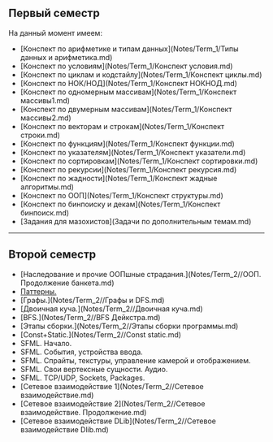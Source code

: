 ##	Первый семестр

На данный момент имеем:
- [Конспект по арифметике и типам данных](Notes/Term_1/Типы данных и арифметика.md)
- [Конспект по условиям](Notes/Term_1/Конспект условия.md)
- [Конспект по циклам и кодстайлу](Notes/Term_1/Конспект циклы.md)
- [Конспект по НОК/НОД](Notes/Term_1/Конспект НОКНОД.md)
- [Конспект по одномерным массивам](Notes/Term_1/Конспект массивы1.md)
- [Конспект по двумерным массивам](Notes/Term_1/Конспект массивы2.md)
- [Конспект по векторам и строкам](Notes/Term_1/Конспект строки.md)
- [Конспект по функциям](Notes/Term_1/Конспект функции.md)
- [Конспект по указателям](Notes/Term_1/Конспект указатели.md)
- [Конспект по сортировкам](Notes/Term_1/Конспект сортировки.md)
- [Конспект по рекурсии](Notes/Term_1/Конспект рекурсия.md)
- [Конспект по жадности](Notes/Term_1/Конспект жадные алгоритмы.md)
- [Конспект по ООП](Notes/Term_1/Конспект структуры.md)
- [Конспект по бинпоиску и декам](Notes/Term_1/Конспект бинпоиск.md)
- [Задания для мазохистов](Задачи по дополнительным темам.md)

---

## Второй семестр

- [Наследование и прочие ООПшные страдания.](Notes/Term_2//ООП. Продолжение банкета.md)
- [Паттерны.](Notes/Term_2//Паттерны.md)
- [Графы.](Notes/Term_2//Графы и DFS.md)
- [Двоичная куча.](Notes/Term_2//Двоичная куча.md)
- [BFS.](Notes/Term_2//BFS Дейкстра.md)
- [Этапы сборки.](Notes/Term_2//Этапы сборки программы.md)
- [Const+Static.](Notes/Term_2//Const static.md)
- SFML. Начало.
- SFML. События, устройства ввода.
- SFML. Спрайты, текстуры, управление камерой и отображением.
- SFML. Свои вертексные сущности. Аудио.
- SFML. TCP/UDP, Sockets, Packages.
- [Сетевое взаимодействие 1](Notes/Term_2//Сетевое взаимодействие.md)
- [Сетевое взаимодействие 2](Notes/Term_2//Сетевое взаимодействие. Продолжение.md)
- [Сетевое взаимодействие DLib](Notes/Term_2//Сетевое взаимодействие Dlib.md)
